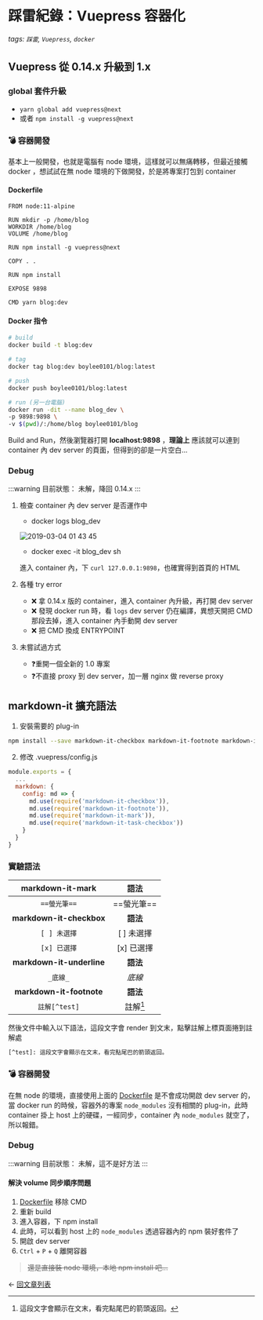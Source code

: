 踩雷紀錄：Vuepress 容器化 
===

###### tags: `踩雷`, `Vuepress`, `docker`


## Vuepress 從 0.14.x 升級到 1.x

### global 套件升級
* `yarn global add vuepress@next`
* 或者 `npm install -g vuepress@next`

### 💣 容器開發
基本上一般開發，也就是電腦有 node 環境，這樣就可以無痛轉移，但最近接觸 docker ，想試試在無 node 環境的下做開發，於是將專案打包到 container


#### Dockerfile
```
FROM node:11-alpine

RUN mkdir -p /home/blog
WORKDIR /home/blog
VOLUME /home/blog

RUN npm install -g vuepress@next

COPY . .

RUN npm install

EXPOSE 9898

CMD yarn blog:dev
```

#### Docker 指令

```bash
# build
docker build -t blog:dev

# tag
docker tag blog:dev boylee0101/blog:latest

# push
docker push boylee0101/blog:latest

# run (另一台電腦)
docker run -dit --name blog_dev \
-p 9898:9898 \
-v $(pwd)/:/home/blog boylee0101/blog
```  

Build and Run，然後瀏覽器打開 __localhost:9898__ ，**理論上** 應該就可以連到 container 內 dev server 的頁面，但得到的卻是一片空白...

### Debug

:::warning 目前狀態：
未解，降回 0.14.x
:::

1. 檢查 container 內 dev server 是否運作中
    - docker logs blog_dev

    ![2019-03-04 01 43 45](https://user-images.githubusercontent.com/15153292/53699036-0f1d5680-3e1f-11e9-928a-08518b9ac5a7.png)

    - docker exec -it blog_dev sh
    
    進入 container 內，下 `curl 127.0.0.1:9898`，也確實得到首頁的 HTML

2. 各種 try error
    - ❌ 拿 0.14.x 版的 container，進入 container 內升級，再打開 dev server
    - ❌ 發現 docker run 時，看 `logs` dev server 仍在編譯，異想天開把 CMD 那段去掉，進入 container 內手動開 dev server
    - ❌ 把 CMD 換成 ENTRYPOINT

3. 未嘗試過方式
    - ❓重開一個全新的 1.0 專案
    - ❓不直接 proxy 到 dev server，加一層 nginx 做 reverse proxy


## markdown-it 擴充語法

1. 安裝需要的 plug-in

```sh
npm install --save markdown-it-checkbox markdown-it-footnote markdown-it-mark markdown-it-task
```

2. 修改 .vuepress/config.js

```js
module.exports = {
  ...
  markdown: {
    config: md => {
      md.use(require('markdown-it-checkbox')),
      md.use(require('markdown-it-footnote')),
      md.use(require('markdown-it-mark')),
      md.use(require('markdown-it-task-checkbox'))
    }
  }
}
```

### 實驗語法

| __markdown-it-mark__ | __語法__ |
| :---: | :---: |
| `==螢光筆==` | ==螢光筆== |
| __markdown-it-checkbox__ | __語法__ |
| `[ ] 未選擇` | [ ] 未選擇   |
| `[x] 已選擇` | [x] 已選擇   |
| __markdown-it-underline__ | __語法__ |
| `_底線_` | _底線_ |
| __markdown-it-footnote__ | __語法__ |
| `註解[^test]` | 註解[^test] |


然後文件中輸入以下語法，這段文字會 render 到文末，點擊註解上標頁面捲到註解處

```bash
[^test]: 這段文字會顯示在文末，看完點尾巴的箭頭返回。
```

[^test]: 這段文字會顯示在文末，看完點尾巴的箭頭返回。


### 💣 容器開發

在無 node 的環境，直接使用上面的 [Dockerfile](/articles/2019-03-03.html#dockerfile) 是不會成功開啟 dev server 的，當 docker run 的時候，容器外的專案 `node_modules` 沒有相關的 plug-in，此時 container 掛上 host 上的硬碟，一經同步，container 內 `node_modules` 就空了，所以報錯。

### Debug

:::warning 目前狀態：
未解，這不是好方法
:::

#### 解決 volume 同步順序問題
1. [Dockerfile](/articles/2019-03-03.html#dockerfile) 移除 CMD
2. 重新 build
3. 進入容器，下 npm install
4. 此時，可以看到 host 上的 `node_modules` 透過容器內的 npm 裝好套件了
5. 開啟 dev server
6. `Ctrl` + `P` + `Q` 離開容器

> ~~還是直接裝 node 環境，本地 npm install 吧...~~

<div class="page-nav">
  <p class="inner">
    <span class="prev">
      ← <a href="/blog_vuepress/articles/" class="prev router-link-active">
          回文章列表
        </a>
    </span>
    <!-- <span class="next">
      <a href="/blog/tags/" class="">
          Blog Posts by Tag
      </a>
        →
    </span> -->
  </p>
</div>